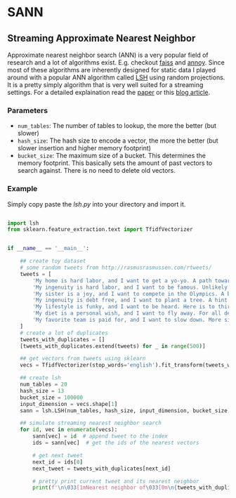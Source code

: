 # SANN
## Streaming Approximate Nearest Neighbor

Approximate nearest neighbor search (ANN) is a very popular field of research
 and a lot of algorithms exist. E.g. checkout [faiss]() and [annoy](). Since most
 of these algorithms are inherently designed for static data I played around with a popular ANN algorithm called
  [LSH](https://en.wikipedia.org/wiki/Locality-sensitive_hashing) using random projections.
 It is a pretty simply algorithm that is very well suited for a streaming settings. For a detailed explaination read the 
 [paper](http://citeseerx.ist.psu.edu/viewdoc/download?doi=10.1.1.374.926&rep=rep1&type=pdf) or this 
 [blog article](https://towardsdatascience.com/locality-sensitive-hashing-for-music-search-f2f1940ace23).
 
 ### Parameters


*  `num_tables`: The number of tables to lookup, the more the better (but slower)
*  `hash_size`: The hash size to encode a vector, the more the better (but slower insertion and higher memory footprint)
*  `bucket_size`: The maximum size of a bucket. This determines the memory footprint. This basically sets the amount of past vectors to search against. There is no need to delete old vectors.

### Example

Simply copy paste the *lsh.py* into your directory and import it.

```python

import lsh
from sklearn.feature_extraction.text import TfidfVectorizer


if __name__ == '__main__':

    ## create toy dataset
    # some random tweets from http://rasmusrasmussen.com/rtweets/
    tweets = [
        'My home is hard labor, and I want to get a yo-yo. A path towards miniscule nights, forever. #sillyslam #randomtweet',
        'My ingenuity is hard labor, and I want to be famous. Unlikely swell criminals, in a way. #jingleburger #randomtweet',
        'My sister is a joy, and I want to compete in the Olympics. A bit of clammy whipped cream, man. #dumbrun #randomtweet',
        'My ingenuity is debt free, and I want to plant a tree. A hint of perfect shoes, please. #powerfest #randomtweet',
        'My lifestyle is funky, and I want to be heard. Here is to thirsty encounters, or something. #powerpile #randomtweet',
        'My diet is a personal wish, and I want to fly away. For all detailed glamour, forever. #thiswad #randomtweet',
        'My favorite team is paid for, and I want to slow down. More sick lessons, so say we all. #megababe #randomtweet'
    ]
    # create a lot of duplicates
    tweets_with_duplicates = []
    [tweets_with_duplicates.extend(tweets) for _ in range(500)]

    ## get vectors from tweets using sklearn
    vecs = TfidfVectorizer(stop_words='english').fit_transform(tweets_with_duplicates).toarray()

    ## create lsh
    num_tables = 20
    hash_size = 13
    bucket_size = 100000
    input_dimension = vecs.shape[1]
    sann = lsh.LSH(num_tables, hash_size, input_dimension, bucket_size)

    ## simulate streaming nearest neighbor search
    for id, vec in enumerate(vecs):
        sann[vec] = id  # append tweet to the index
        ids = sann[vec]  # get the ids of the nearest vectors

        # get next tweet
        next_id = ids[0]
        next_tweet = tweets_with_duplicates[next_id]

        # pretty print current tweet and its nearest neighbor
        print(f'\n\033[1mNearest neighbor of\033[0m\n{tweets_with_duplicates[id]}\n\033[1mis\033[0m\n{next_tweet}')
```
 
 
 
  